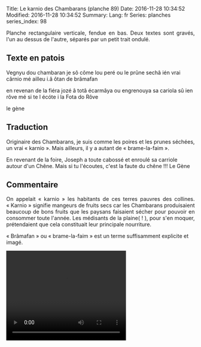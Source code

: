Title: Le karnio des Chambarans (planche 89)
Date: 2016-11-28 10:34:52
Modified: 2016-11-28 10:34:52
Summary: 
Lang: fr
Series: planches
series_index: 98

<p style="text-align:justify;">Planche rectangulaire verticale, fendue en bas. Deux textes sont gravés, l'un au dessus de l'autre, séparés par un petit trait ondulé.</p>
<figure class="image-block" style="float: right;">
  <img alt="" src="{static}/images/planche_89.png">
  <figcaption style="max-width: 228px"></figcaption>
</figure>


## Texte en patois
 Vegnyu dou chambaran je sô côme lou peré ou le prûne sechâ ién vrai cârnio mé ailleu i.â ôtan de  brâmafan



en revenan de la fiéra jozé â totâ écarmâya ou engrenouya sa cariola sû ien rôve mé si te l écóte i la Fota do Rôve

le gène




## Traduction
Originaire des Chambarans, je suis comme les poires et les prunes séchées, un vrai « karnio ». Mais ailleurs, il y a autant de « brame-la-faim ».

En revenant de la foire, Joseph a toute cabossé et enroulé sa carriole autour d'un Chêne. Mais si tu l'écoutes, c'est la faute du chêne !!!
Le Gène

## Commentaire
<p style="text-align:justify;">On appelait « karnio » les habitants de ces terres pauvres des collines. « Karnio » signifie mangeurs de fruits secs car les Chambarans produisaient beaucoup de bons fruits que les paysans faisaient sécher pour pouvoir en consommer toute l'année. Les médisants de la plaine( ! ), pour s'en moquer,  prétendaient que cela constituait leur principale nourriture.

« Brâmafan » ou « brame-la-faim » est un terme suffisamment explicite et imagé.</p>

<video width="320" height="240" controls>
  <source src="https://d1njpgd0ygatdn.cloudfront.net/video_89.mp4" type="video/mp4">
</video>
